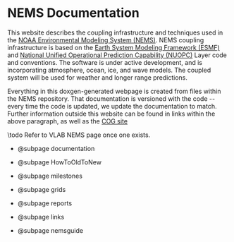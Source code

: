 NEMS Documentation
==================

This website describes the coupling infrastructure and
techniques used in the
[NOAA Environmental Modeling System (NEMS)](http://www.emc.ncep.noaa.gov/index.php?branch=NEMS).
NEMS coupling infrastructure is based on the
[Earth System Modeling Framework (ESMF)](http://www.earthsystemmodeling.org/)
and
[National Unified Operational Prediction Capability (NUOPC)](https://www.earthsystemcog.org/projects/nuopc/)
Layer code and conventions. The software is under active development,
and is incorporating atmosphere, ocean, ice, and wave models. The
coupled system will be used for weather and longer range predictions.

Everything in this doxgen-generated webpage is created from files
within the NEMS repository.  That documentation is versioned with the
code -- every time the code is updated, we update the documentation to
match.  Further information outside this website can be found in links
within the above paragraph, as well as the 
[COG site](https://esgf.esrl.noaa.gov/projects/couplednems/)

\todo Refer to VLAB NEMS page once one exists.

* @subpage documentation

* @subpage HowToOldToNew

* @subpage milestones

* @subpage grids

* @subpage reports

* @subpage links

* @subpage nemsguide
